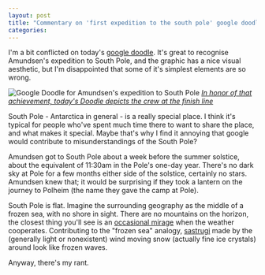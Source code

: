 ```yaml
---
layout: post
title: "Commentary on 'first expedition to the south pole' google doodle"
categories:
---
```


I'm a bit conflicted on today's [google doodle](https://en.wikipedia.org/wiki/Google_Doodle).
It's great to recognise Amundsen's expedition to South Pole, and the graphic has a nice visual aesthetic, but I'm disappointed that some of it's simplest elements are so wrong.

![Google Doodle for Amundsen's expedition to South Pole](https://www.google.com/logos/doodles/2016/105th-anniversary-of-first-expedition-to-reach-the-south-pole-5150098246860800-hp2x.gif)
[*In honor of that achievement, today's Doodle depicts the crew at the finish line*](https://www.google.com/doodles/105th-anniversary-of-first-expedition-to-reach-the-south-pole)

South Pole - Antarctica in general - is a really special place.
I think it's typical for people who've spent much time there to want to share the place, and what makes it special.
Maybe that's why I find it annoying that google would contribute to misunderstandings of the South Pole?

Amundsen got to South Pole about a week before the summer solstice, about the equivalent of 11:30am in the Pole's one-day year.
There's no dark sky at Pole for a few months either side of the solstice, certainly no stars.
Amundsen knew that; it would be surprising if they took a lantern on the journey to Polheim (the name they gave the camp at Pole).

South Pole is flat.
Imagine the surrounding geography as the middle of a frozen sea, with no shore in sight.
There are no mountains on the horizon, the closest thing you'll see is an [occasional mirage](https://weaknuclearforce.wordpress.com/2014/03/19/atmosphere/) when the weather cooperates.
Contributing to the "frozen sea" analogy, [sastrugi](https://en.wikipedia.org/wiki/Sastrugi) made by the (generally light or nonexistent) wind moving snow (actually fine ice crystals) around look like frozen waves.

Anyway, there's my rant.
